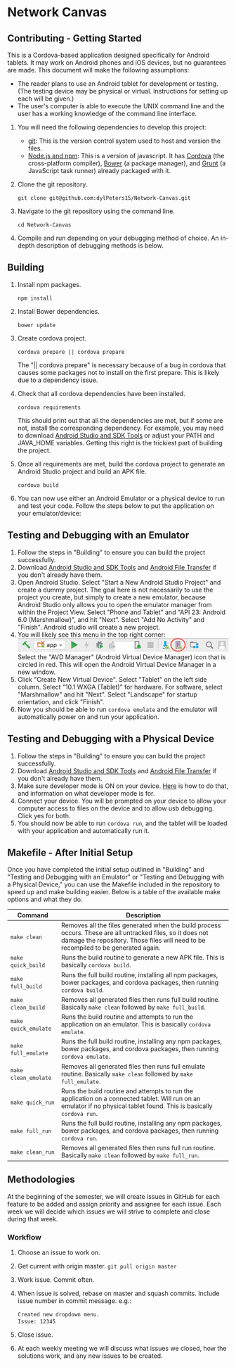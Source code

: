 # Network Canvas

## Contributing - Getting Started
This is a Cordova-based application designed specifically for Android tablets. It may work on Android phones and iOS devices, but no guarantees are made. This document will make the following assumptions:

- The reader plans to use an Android tablet for development or testing. (The testing device may be physical or virtual. Instructions for setting up each will be given.)
- The user's computer is able to execute the UNIX command line and the user has a working knowledge of the command line interface.

1. You will need the following dependencies to develop this project:
	- [git](https://git-scm.com/downloads): This is the version control system used to host and version the files.
	- [Node.js and npm](https://nodejs.org/en/): This is a version of javascript. It has [Cordova](https://www.npmjs.com/package/cordova) (the cross-platform compiler), [Bower](https://www.npmjs.com/package/bower) (a package manager), and [Grunt](https://www.npmjs.com/package/grunt) (a JavaScript task runner) already packaged with it. 
2. Clone the git repository. 

	```
	git clone git@github.com:dylPeters15/Network-Canvas.git
	```

3. Navigate to the git repository using the command line. 

	```
	cd Network-Canvas
	```

4. Compile and run depending on your debugging method of choice. An in-depth description of debugging methods is below.

## Building
1. Install npm packages.

	```
	npm install
	```

2. Install Bower dependencies.

	```
	bower update
	```
	
3. Create cordova project.

	```
	cordova prepare || cordova prepare
	```
	
	The "|| cordova prepare" is necessary because of a bug in cordova that causes some packages not to install on the first prepare. This is likely due to a dependency issue.

4. Check that all cordova dependencies have been installed.

	```
	cordova requirements
	```
	
	This should print out that all the dependencies are met, but if some are not, install the corresponding dependency. For example, you may need to download [Android Studio and SDK Tools](https://developer.android.com/studio/index.html) or adjust your PATH and JAVA_HOME variables. Getting this right is the trickiest part of building the project.
	
5. Once all requirements are met, build the cordova project to generate an Android Studio project and build an APK file.

	```
	cordova build
	```

6. You can now use either an Android Emulator or a physical device to run and test your code. Follow the steps below to put the application on your emulator/device:
	
## Testing and Debugging with an Emulator

1. Follow the steps in "Building" to ensure you can build the project successfully.
2. Download [Android Studio and SDK Tools](https://developer.android.com/studio/index.html) and [Android File Transfer](https://www.android.com/filetransfer/) if you don't already have them. 
3. Open Android Studio. Select "Start a New Android Studio Project" and create a dummy project. The goal here is not necessarily to use the project you create, but simply to create a new emulator, because Android Studio only allows you to open the emulator manager from within the Project View. Select "Phone and Tablet" and "API 23: Android 6.0 (Marshmallow)", and hit "Next". Select "Add No Activity" and "Finish". Android studio will create a new project.
4. You will likely see this menu in the top right corner: ![](android_studio_menu.png) Select the "AVD Manager" (Android Virtual Device Manager) icon that is circled in red. This will open the Android Virtual Device Manager in a new window.
5. Click "Create New Virtual Device". Select "Tablet" on the left side column. Select "10.1 WXGA (Tablet)" for hardware. For software, select "Marshmallow" and hit "Next". Select "Landscape" for startup orientation, and click "Finish".
6. Now you should be able to run `cordova emulate` and the emulator will automatically power on and run your application.

## Testing and Debugging with a Physical Device
1. Follow the steps in "Building" to ensure you can build the project successfully.
2. Download [Android Studio and SDK Tools](https://developer.android.com/studio/index.html) and [Android File Transfer](https://www.android.com/filetransfer/) if you don't already have them. 
3. Make sure developer mode is ON on your device. [Here](https://www.techadvisor.co.uk/how-to/google-android/34-useful-things-you-can-do-in-android-developer-options-new-3590299/) is how to do that, and information on what developer mode is for.
4. Connect your device. You will be prompted on your device to allow your computer access to files on the device and to allow usb debugging. Click yes for both.
5. You should now be able to run `cordova run`, and the tablet will be loaded with your application and automatically run it.

## Makefile - After Initial Setup

Once you have completed the initial setup outlined in "Building" and "Testing and Debugging with an Emulator" or "Testing and Debugging with a Physical Device," you can use the Makefile included in the repository to speed up and make building easier. Below is a table of the available make options and what they do.

|Command|Description|
|------------------|-----------|
|`make clean`|Removes all the files generated when the build process occurs. These are all untracked files, so it does not damage the repository. Those files will need to be recompiled to be generated again.|
|`make quick_build`|Runs the build routine to generate a new APK file. This is basically `cordova build`.|
|`make full_build`|Runs the full build routine, installing all npm packages, bower packages, and cordova packages, then running `cordova build`.|
|`make clean_build`|Removes all generated files then runs full build routine. Basically `make clean` followed by `make full_build`.|
|`make quick_emulate`|Runs the build routine and attempts to run the application on an emulator. This is basically `cordova emulate`.|
|`make full_emulate`|Runs the full build routine, installing any npm packages, bower packages, and cordova packages, then running `cordova emulate`.|
|`make clean_emulate`|Removes all generated files then runs full emulate routine. Basically `make clean` followed by `make full_emulate`.|
|`make quick_run`|Runs the build routine and attempts to run the application on a connected tablet. Will run on an emulator if no physical tablet found. This is basically `cordova run`.|
|`make full_run`|Runs the full build routine, installing any npm packages, bower packages, and cordova packages, then running `cordova run`.|
|`make clean_run`|Removes all generated files then runs full run routine. Basically `make clean` followed by `make full_run`.|

## Methodologies
At the beginning of the semester, we will create issues in GitHub for each feature to be added and assign priority and assignee for each issue. Each week we will decide which issues we will strive to complete and close during that week.

### Workflow
1. Choose an issue to work on.
2. Get current with origin master. `git pull origin master`
3. Work issue. Commit often.
4. When issue is solved, rebase on master and squash commits. Include issue number in commit message. e.g.:
    
    ```
    Created new dropdown menu.
    Issue: 12345
    ```
    
5. Close issue.
6. At each weekly meeting we will discuss what issues we closed, how the solutions work, and any new issues to be created.